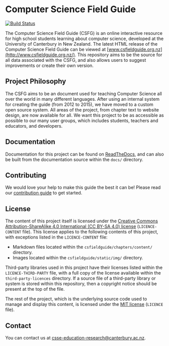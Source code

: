 # Computer Science Field Guide

[![Build Status](https://travis-ci.org/uccser/cs-field-guide.svg?branch=master)](https://travis-ci.org/uccser/cs-field-guide)

The Computer Science Field Guide (CSFG) is an online interactive resource for high school students learning about computer science, developed at the University of Canterbury in New Zealand.
The latest HTML release of the Computer Science Field Guide can be viewed at [www.csfieldguide.org.nz](http://www.csfieldguide.org.nz/).
This repository aims to be the source for all data associated with the CSFG, and also allows users to suggest improvements or create their own version.

## Project Philosophy

The CSFG aims to be an document used for teaching Computer Science all over the world in many different languages.
After using an internal system for creating the guide (from 2012 to 2015), we have moved to a custom open source system.
All areas of the project, from chapter text to website design, are now available for all.
We want this project to be as accessible as possible to our many user groups, which includes students, teachers and educators, and developers.

## Documentation

Documentation for this project can be found on
[ReadTheDocs](http://cs-field-guide.readthedocs.io/en/latest/),
and can also be built from the documentation source within the `docs/` directory.

## Contributing

We would love your help to make this guide the best it can be!
Please read our
[contribution guide](http://cs-field-guide.readthedocs.io/en/latest/getting_started/contributing_guide.html)
to get started.

## License

The content of this project itself is licensed under the
[Creative Commons Attribution-ShareAlike 4.0 International (CC BY-SA 4.0) license](https://creativecommons.org/licenses/by-sa/4.0/)
(`LICENCE-CONTENT` file).
This license applies to the following contents of this project, with
exceptions listed in the `LICENCE-CONTENT` file:

- Markdown files located within the `csfieldguide/chapters/content/` directory.
- Images located within the `csfieldguide/static/img/` directory.

Third-party libraries used in this project have their licenses
listed within the `LICENCE-THIRD-PARTY` file, with a full copy of the license
available within the `third-party-licences` directory.
If a source file of a third-party library or system is stored within this
repository, then a copyright notice should be present at the top of the file.

The rest of the project, which is the underlying source code used to manage
and display this content, is licensed under the
[MIT license](https://opensource.org/licenses/MIT) (`LICENCE` file).

## Contact

You can contact us at [csse-education-research@canterbury.ac.nz](mailto:csse-education-research@canterbury.ac.nz).
